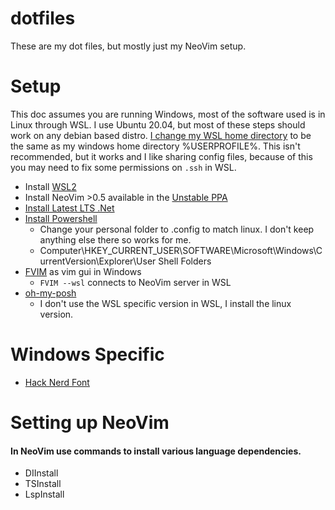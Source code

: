 # dotfiles
These are my dot files, but mostly just my NeoVim setup.

# Setup
This doc assumes you are running Windows, most of the software used is in Linux through WSL. I use Ubuntu 20.04, but most of these steps should work on any debian based distro.
[I change my WSL home directory](https://superuser.com/questions/1132626/changing-home-directory-of-user-on-windows-subsystem-for-linux) to be the same as my windows home directory %USERPROFILE%. This isn't recommended, but it works and I like sharing config files, because of this you may need to fix some permissions on ```.ssh``` in WSL.

* Install [WSL2](https://docs.microsoft.com/en-us/windows/wsl/install) 
* Install NeoVim >0.5 available in the [Unstable PPA](https://launchpad.net/~neovim-ppa/+archive/ubuntu/unstable)
* [Install Latest LTS .Net](https://docs.microsoft.com/en-us/dotnet/core/install/linux-ubuntu)
* [Install Powershell](https://docs.microsoft.com/en-us/powershell/scripting/install/installing-powershell-on-linux?view=powershell-7)
   * Change your personal folder to .config to match linux. I don't keep anything else there so works for me.
   * Computer\HKEY_CURRENT_USER\SOFTWARE\Microsoft\Windows\CurrentVersion\Explorer\User Shell Folders
* [FVIM](https://github.com/yatli/fvim) as vim gui in Windows
    * ```FVIM --wsl``` connects to NeoVim server in WSL
* [oh-my-posh](https://ohmyposh.dev/docs/linux)
   * I don't use the WSL specific version in WSL, I install the linux version.

# Windows Specific
* [Hack Nerd Font](https://github.com/ryanoasis/nerd-fonts)

# Setting up NeoVim
#### In NeoVim use commands to install various language dependencies.
* DIInstall
* TSInstall
* LspInstall
